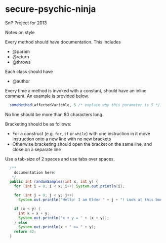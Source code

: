 secure-psychic-ninja
====================

SnP Project for 2013

Notes on style

Every method should have documentation. This includes

 * @param
 * @return
 * @throws

Each class should have

 * @author

Every time a method is invoked with a constant, should have an inline comment.
An example is provided below.

```java
  someMethod(affectedVariable, 5 /* explain why this parameter is 5 */);
```

No line should be more than 80 characters long.

Bracketing should be as follows:

 * For a construct (e.g. `for`, `if` or `while`) with one instruction in it move
 instruction onto a new line with no new brackets
 * Otherwise bracketing should open the bracket on the same line, and close on a
 separate line

Use a tab-size of 2 spaces and use tabs over spaces.

```java
  /**
    documentation here!
   */
  public int randomSamples(int x, int y) {
    for (int i = 0; i < x; i++) System.out.println(i);

    for (int j = 0; j < y; j++)
      System.out.println("Hello! I am Elder " + j + "! Look at this book!";

    if (x < y) {
      int k = x + y;
      System.out.println("x + y = " + (x + y));
    } else
      System.out.println(x + " >= " + y);
    return 42;
  }
```
